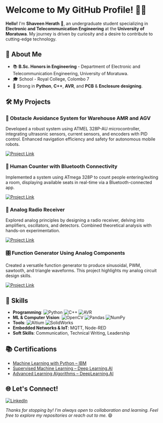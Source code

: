 # Welcome to My GitHub Profile! 👨‍💻

**Hello!** I'm **Shaveen Herath** 👋, an undergraduate student specializing in **Electronic and Telecommunication Engineering** at the **University of Moratuwa**. My journey is driven by curiosity and a desire to contribute to cutting-edge technology.



## 🌟 About Me

- 📚 **B.Sc. Honors in Engineering** - Department of Electronic and Telecommunication Engineering, University of Moratuwa.
- 🎓 School - Royal College, Colombo 7 
- 🔧 Strong in **Python**, **C++**, **AVR**, and **PCB** & **Enclosure designing**.

## 🛠 My Projects

### 🚧 Obstacle Avoidance System for Warehouse AMR and AGV
Developed a robust system using ATMEL 328P-AU microcontroller, integrating ultrasonic sensors, current sensors, and encoders with PID control. Enhanced navigation efficiency and safety for autonomous mobile robots.

[![Project Link](https://img.shields.io/badge/Repo-Visit%20Project-brightgreen)](https://github.com/shaveenherath/Obstacle-Avoidance-System-for-industrial-applications-AMR-AGV)

### 👤 Human Counter with Bluetooth Connectivity
Implemented a system using ATmega 328P to count people entering/exiting a room, displaying available seats in real-time via a Bluetooth-connected app.

[![Project Link](https://img.shields.io/badge/Repo-Visit%20Project-brightgreen)](https://github.com/shaveenherath/Human-Counter-)

### 📡 Analog Radio Receiver
Explored analog principles by designing a radio receiver, delving into amplifiers, oscillators, and detectors. Combined theoretical analysis with hands-on experimentation.

[![Project Link](https://img.shields.io/badge/Repo-Visit%20Project-brightgreen)](https://github.com/shaveenherath/Analog_Radio)

### 🎛 Function Generator Using Analog Components
Created a versatile function generator to produce sinusoidal, PWM, sawtooth, and triangle waveforms. This project highlights my analog circuit design skills.

[![Project Link](https://img.shields.io/badge/Repo-Visit%20Project-brightgreen)](https://github.com/OhmFusion/Analog-Function-Generator)

## 🧠 Skills

- **Programming**: ![Python](https://img.shields.io/badge/-Python-3776AB?logo=python&logoColor=white) ![C++](https://img.shields.io/badge/-C++-00599C?logo=cplusplus&logoColor=white) ![AVR](https://img.shields.io/badge/-AVR-FF5733)
- **ML & Computer Vision**: ![OpenCV](https://img.shields.io/badge/-OpenCV-5C3EE8?logo=opencv&logoColor=white) ![Pandas](https://img.shields.io/badge/-Pandas-150458?logo=pandas&logoColor=white) ![NumPy](https://img.shields.io/badge/-NumPy-013243?logo=numpy&logoColor=white)
- **Tools**: ![Altium](https://img.shields.io/badge/-Altium-0077C0) ![SolidWorks](https://img.shields.io/badge/-SolidWorks-FF3C00)
- **Embedded Networks & IoT**: MQTT, Node-RED
- **Soft Skills**: Communication, Technical Writing, Leadership


## 📚 Certifications

- [Machine Learning with Python – IBM](https://coursera.org/share/756dd802ec300fc1cf1bdca014108d56)
- [Supervised Machine Learning – Deep Learning.AI](https://coursera.org/share/7e17501ee455843197f62fd33591008f)
- [Advanced Learning Algorithms – DeepLearning.AI](https://coursera.org/share/ec35fe67e3c5b2dcb9e92e4d2c0bb4fc)

## 🌐 Let's Connect!

[![LinkedIn](https://img.shields.io/badge/-LinkedIn-0077B5?logo=linkedin&logoColor=white)](https://www.linkedin.com/in/shaveen-herath-45340824b/)


_Thanks for stopping by! I'm always open to collaboration and learning. Feel free to explore my repositories or reach out to me._ 😄
